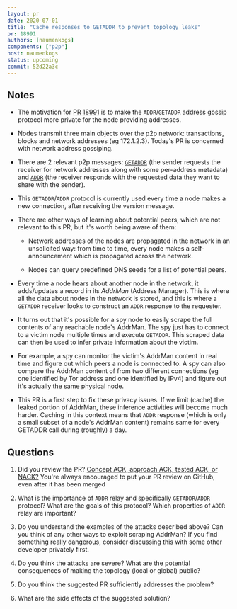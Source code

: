 ```yaml
---
layout: pr
date: 2020-07-01
title: "Cache responses to GETADDR to prevent topology leaks"
pr: 18991
authors: [naumenkogs]
components: ["p2p"]
host: naumenkogs
status: upcoming
commit: 52d22a3c
---
```


## Notes

- The motivation for [PR 18991](https://github.com/bitcoin/bitcoin/pull/18991)
  is to make the `ADDR`/`GETADDR` address gossip protocol more private for the
  node providing addresses.

- Nodes transmit three main objects over the p2p network:
  transactions, blocks and network addresses (eg 172.1.2.3). Today's PR is
  concerned with network address gossiping.

- There are 2 relevant p2p messages:
  [`GETADDR`](https://btcinformation.org/en/developer-reference#getaddr) (the
  sender requests the receiver for network addresses
  along with some per-address metadata) and
  [`ADDR`](https://btcinformation.org/en/developer-reference#addr) (the receiver
  responds with the requested data they want to share
  with the sender).

- This `GETADDR`/`ADDR` protocol is currently used every time a node makes a new
  connection, after receiving the version message.

- There are other ways of learning about potential peers, which are not 
  relevant to this PR, but it's worth being aware of them:

  - Network addresses of the nodes are propagated in the
    network in an unsolicited way: from time to time, every node makes a
    self-announcement which is propagated across the network.

  - Nodes can query predefined DNS seeds for a list of potential peers.

- Every time a node hears about another node in the network, it adds/updates
  a record in its _AddrMan_ (Address Manager). This is where all the data
  about nodes in the network is stored, and this is where a `GETADDR` receiver
  looks to construct an `ADDR` response to the requester.

- It turns out that it's possible for a spy node to easily scrape the full
  contents of any reachable node's AddrMan. The spy just has to connect to a
  victim node multiple times and execute `GETADDR`. This scraped data can then be
  used to infer private information about the victim.

- For example, a spy can monitor the victim's AddrMan content in real time and
  figure out which peers a node is connected to. A spy can also compare the
  AddrMan content of from two different connections (eg one identified by Tor
  address and one identified by IPv4) and figure out it's actually the same
  physical node.

- This PR is a first step to fix these privacy issues. If we limit (cache)
  the leaked portion of AddrMan, these inference activities will become much
  harder. Caching in this context means that `ADDR` response (which is only a small
  subset of a node's AddrMan content) remains same for every GETADDR call during
  (roughly) a day.

## Questions

1. Did you review the PR? [Concept ACK, approach ACK, tested ACK, or
   NACK?](https://github.com/bitcoin/bitcoin/blob/master/CONTRIBUTING.md#peer-review)
   You're always encouraged to put your PR review on GitHub, even after it has
   been merged

2. What is the importance of `ADDR` relay and specifically `GETADDR`/`ADDR`
   protocol? What are the goals of this protocol? Which properties of `ADDR`
   relay are important?

3. Do you understand the examples of the attacks described above? Can you think
   of any other ways to exploit scraping AddrMan? If you find something really
   dangerous, consider discussing this with some other developer privately first.

4. Do you think the attacks are severe? What are the potential consequences of
   making the topology (local or global) public?

5. Do you think the suggested PR sufficiently addresses the problem?

6. What are the side effects of the suggested solution?

<!-- TODO: After meeting, uncomment and add meeting log
## Meeting Log

{% irc %}
{% endirc %}
-->
